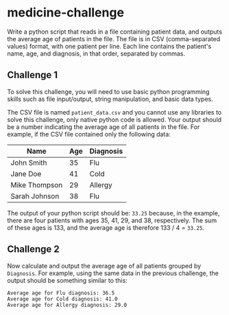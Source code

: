 # medicine-challenge
Write a python script that reads in a file containing patient data, and outputs the average age of patients in the file. The file is in CSV (comma-separated values) format, with one patient per line. Each line contains the patient's name, age, and diagnosis, in that order, separated by commas.

## Challenge 1
To solve this challenge, you will need to use basic python programming skills such as file input/output, string manipulation, and basic data types.

The CSV file is named `patient_data.csv` and you cannot use any libraries to solve this challenge, only native python code is allowed. Your output should be a number indicating the average age of all patients in the file. For example, if the CSV file contained only the following data:

| Name         | Age | Diagnosis      |
| ------------ | --- | -------------- |
| John Smith   | 35  | Flu            |
| Jane Doe     | 41  | Cold           |
| Mike Thompson| 29  | Allergy        |
| Sarah Johnson| 38  | Flu            |

The output of your python script should be: `33.25` because, in the example, there are four patients with ages 35, 41, 29, and 38, respectively. The sum of these ages is 133, and the average age is therefore 133 / 4 = `33.25`.

## Challenge 2
Now calculate and output the average age of all patients grouped by `Diagnosis`. For example, using the same data in the previous challenge, the output should be something similar to this:
```
Average age for Flu diagnosis: 36.5
Average age for Cold diagnosis: 41.0
Average age for Allergy diagnosis: 29.0
```
